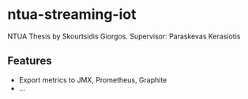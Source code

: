 # ntua-streaming-iot


NTUA Thesis by Skourtsidis Giorgos. 
Supervisor: Paraskevas Kerasiotis

## Features
- Export metrics to JMX, Prometheus, Graphite
- ...